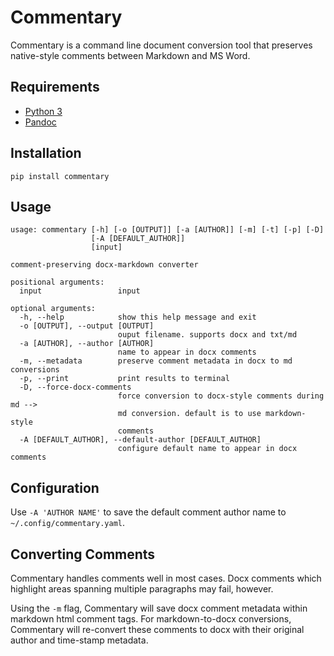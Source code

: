 # Commentary

Commentary is a command line document conversion tool that preserves native-style comments between Markdown and MS Word.

## Requirements

- [Python 3](https://www.python.org/downloads/)
- [Pandoc](https://pandoc.org/)

## Installation

```
pip install commentary
```

## Usage

```
usage: commentary [-h] [-o [OUTPUT]] [-a [AUTHOR]] [-m] [-t] [-p] [-D]
                  [-A [DEFAULT_AUTHOR]]
                  [input]

comment-preserving docx-markdown converter

positional arguments:
  input                 input

optional arguments:
  -h, --help            show this help message and exit
  -o [OUTPUT], --output [OUTPUT]
                        ouput filename. supports docx and txt/md
  -a [AUTHOR], --author [AUTHOR]
                        name to appear in docx comments
  -m, --metadata        preserve comment metadata in docx to md conversions
  -p, --print           print results to terminal
  -D, --force-docx-comments
                        force conversion to docx-style comments during md -->
                        md conversion. default is to use markdown-style
                        comments
  -A [DEFAULT_AUTHOR], --default-author [DEFAULT_AUTHOR]
                        configure default name to appear in docx comments

```

## Configuration

Use `-A 'AUTHOR NAME'` to save the default comment author name to `~/.config/commentary.yaml`.

## Converting Comments

Commentary handles comments well in most cases. Docx comments which highlight areas spanning multiple paragraphs may fail, however.

Using the `-m` flag, Commentary will save docx comment metadata within markdown html comment tags. For markdown-to-docx conversions, Commentary will re-convert these comments to docx with their original author and time-stamp metadata.

